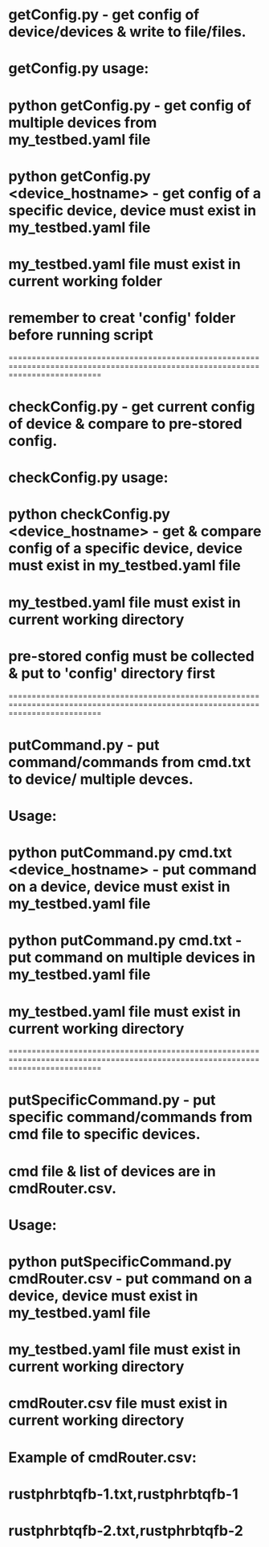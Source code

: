 # getConfig.py - get config of device/devices & write to file/files.
# getConfig.py usage:
# python getConfig.py - get config of multiple devices from my_testbed.yaml file
# python getConfig.py <device_hostname> - get config of a specific device, device must exist in my_testbed.yaml file
# my_testbed.yaml file must exist in current working folder
# remember to creat 'config' folder before running script

================================================================================================================================
# checkConfig.py - get current config of device & compare to pre-stored config.
# checkConfig.py usage:
# python checkConfig.py <device_hostname> - get & compare config of a specific device, device must exist in my_testbed.yaml file
# my_testbed.yaml file must exist in current working directory
# pre-stored config must be collected & put to 'config' directory first

================================================================================================================================
# putCommand.py - put command/commands from cmd.txt to device/ multiple devces.
# Usage:
#   python putCommand.py cmd.txt <device_hostname> - put command on a device, device must exist in my_testbed.yaml file
#   python putCommand.py cmd.txt - put command on multiple devices in my_testbed.yaml file
# my_testbed.yaml file must exist in current working directory

================================================================================================================================
# putSpecificCommand.py - put specific command/commands from cmd file to specific devices.
# cmd file & list of devices are in cmdRouter.csv.
# Usage:
#   python putSpecificCommand.py cmdRouter.csv - put command on a device, device must exist in my_testbed.yaml file
# my_testbed.yaml file must exist in current working directory
# cmdRouter.csv file must exist in current working directory
# Example of cmdRouter.csv:
#  rustphrbtqfb-1.txt,rustphrbtqfb-1
#  rustphrbtqfb-2.txt,rustphrbtqfb-2
